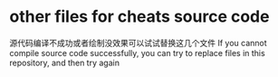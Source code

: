 # other files for cheats source code
源代码编译不成功或者绘制没效果可以试试替换这几个文件
If you cannot compile source code successfully, you can try to replace files in this repository, and then try again 
